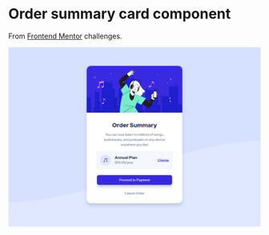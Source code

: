 #  Order summary card component


From [Frontend Mentor](https://www.frontendmentor.io) challenges.

![challenge completed](/images/summary-component.png)


